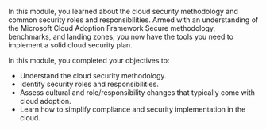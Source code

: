 In this module, you learned about the cloud security methodology and common security roles and responsibilities. Armed with an understanding of the Microsoft Cloud Adoption Framework Secure methodology, benchmarks, and landing zones, you now have the tools you need to implement a solid cloud security plan.

In this module, you completed your objectives to:

- Understand the cloud security methodology.
- Identify security roles and responsibilities.
- Assess cultural and role/responsibility changes that typically come with cloud adoption.
- Learn how to simplify compliance and security implementation in the cloud.
